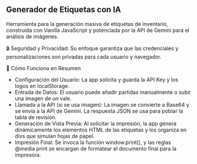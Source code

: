## Generador de Etiquetas con IA
Herramienta para la generación masiva de etiquetas de inventario, construida con Vanilla JavaScript y potenciada por la API de Gemini para el análisis de imágenes.

🔒 Seguridad y Privacidad: Su enfoque garantiza que las credenciales y personalizaciones son privadas para cada usuario y navegador.

🚀 Cómo Funciona en Resumen
 * Configuración del Usuario: La app solicita y guarda la API Key y los logos en localStorage.
 * Entrada de Datos: El usuario puede añadir partidas manualmente o subir una imagen de un vale.
 * Llamada a la API (si se usa imagen): La imagen se convierte a Base64 y se envía a la API de Gemini. La respuesta JSON se usa para poblar la tabla de revisión.
 * Generación de Vista Previa: Al solicitar la impresión, la app genera dinámicamente los elementos HTML de las etiquetas y los organiza en divs que simulan hojas de papel.
 * Impresión Final: Se invoca la función window.print(), y las reglas @media print se encargan de formatear el documento final para la impresora.
